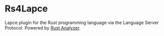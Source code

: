 # Rs4Lapce
Lapce plugin for the Rust programming language via the Language Server Protocol. Powered by [Rust Analyzer](https://rust-analyzer.github.io/).
